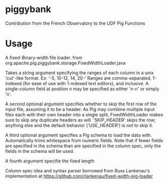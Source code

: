piggybank
=========

Contribution from the French Observatory to the UDF Pig Functions

Usage
=====

 A fixed-Binary-width file loader. 
  from org.apache.pig.piggybank.storage.FixedWidthLoader.java
  
 Takes a string argument specifying the ranges of each column in a unix 'cut'-like format.
 Ex: '-5, 10-12, 14, 20-'
  Ranges are comma-separated, 1-indexed (for ease of use with 1-indexed text editors), and inclusive.
 A single-column field at position n may be specified as either 'n-n' or simply 'n'.

 A second optional argument specifies whether to skip the first row of the input file,
 assuming it to be a header. As Pig may combine multiple input files each with their own header
 into a single split, FixedWidthLoader makes sure to skip any duplicate headers as will.
 'SKIP_HEADER' skips the row; anything else and the default behavior ('USE_HEADER') is not to skip it.

 A third optional argument specifies a Pig schema to load the data with. Automatically
  trims whitespace from numeric fields. Note that if fewer fields are specified in the
 schema than are specified in the column spec, only the fields in the schema will
 be used.
 
 A fourth argument specifie the fixed length


 Column spec idea and syntax parser borrowed from Russ Lankenau's implementation
  at https://github.com/rlankenau/fixed-width-pig-loader 
